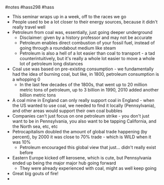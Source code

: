 #notes #hass298 #hass

- This seminar wraps up in a week, off to the races we go
- People used to be a lot closer to their energy sources, because it didn't really travel well
- Petroleum from coal was, essentially, just going deeper underground
	- Disclaimer: given by a history professor and may not be accurate
	- Petroleum enables direct combustion of your fossil fuel, instead of going through a roundabout medium like steam
	- Petroleum is also a hell of a lot easier than coal to transport - a tad counterintuitively, but it's really a whole lot easier to move a whole lot of petroleum long distances
- Coal use was based on pre-existing consumption - we fundamentally had the idea of burning coal, but like, in 1800, petroleum consumption is a whopping 0
	- In the last few decades of the 1800s, that went up to 20 million metric tons of petroleum, up to 3 billion in 1990, 2010 added another billion metric tons
- A coal mine in England can only really support coal in England - when the US wanted to use coal, we needed to find it locally (Pennsylvania), and other areas would support their own coal bubbles
- Companies can't just focus on one petroleum strike - you don't just want to be in Pennsylvania, you also want to be tapping California, and the North sea, etc, etc
- Petrocapitalism doubled the amount of global trade happening (by percent), by 2000 it was close to 70% trade - which is WILD when it was 10%
	- Petroleum encouraged this global view that just... didn't really exist before
- Eastern Europe kicked off kerosene, which is cute, but Pennsylvania ended up being the major major hub going forward
	- They were already experienced with coal, might as well keep going
- Great big gouts of fire!
- 